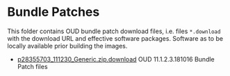 # Bundle Patches

This folder contains OUD bundle patch download files, i.e. files `*.download` with the download URL and effective software packages. Software as to be locally available prior building the images.

- [p28355703_111230_Generic.zip.download](p28355703_111230_Generic.zip.download) OUD 11.1.2.3.181016 Bundle Patch files